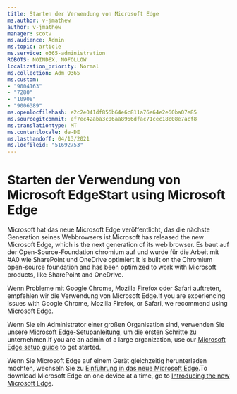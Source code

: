 ```yaml
---
title: Starten der Verwendung von Microsoft Edge
ms.author: v-jmathew
author: v-jmathew
manager: scotv
ms.audience: Admin
ms.topic: article
ms.service: o365-administration
ROBOTS: NOINDEX, NOFOLLOW
localization_priority: Normal
ms.collection: Adm_O365
ms.custom:
- "9004163"
- "7280"
- "10908"
- "9006389"
ms.openlocfilehash: e2c2e041df856b64e6c811a76e64e2e60ba07e85
ms.sourcegitcommit: ef7ec42aba3c06aa8966dfac71cec18c08e7acf8
ms.translationtype: MT
ms.contentlocale: de-DE
ms.lasthandoff: 04/13/2021
ms.locfileid: "51692753"
---
```

# <a name="start-using-microsoft-edge"></a><span data-ttu-id="c58fb-102">Starten der Verwendung von Microsoft Edge</span><span class="sxs-lookup"><span data-stu-id="c58fb-102">Start using Microsoft Edge</span></span>

<span data-ttu-id="c58fb-103">Microsoft hat das neue Microsoft Edge veröffentlicht, das die nächste Generation seines Webbrowsers ist.</span><span class="sxs-lookup"><span data-stu-id="c58fb-103">Microsoft has released the new Microsoft Edge, which is the next generation of its web browser.</span></span> <span data-ttu-id="c58fb-104">Es baut auf der Open-Source-Foundation chromium auf und wurde für die Arbeit mit #A0 wie SharePoint und OneDrive optimiert.</span><span class="sxs-lookup"><span data-stu-id="c58fb-104">It is built on the Chromium open-source foundation and has been optimized to work with Microsoft products, like SharePoint and OneDrive.</span></span>

<span data-ttu-id="c58fb-105">Wenn Probleme mit Google Chrome, Mozilla Firefox oder Safari auftreten, empfehlen wir die Verwendung von Microsoft Edge.</span><span class="sxs-lookup"><span data-stu-id="c58fb-105">If you are experiencing issues with Google Chrome, Mozilla Firefox, or Safari, we recommend using Microsoft Edge.</span></span>

<span data-ttu-id="c58fb-106">Wenn Sie ein Administrator einer großen Organisation sind, verwenden Sie unsere [Microsoft Edge-Setupanleitung,](https://go.microsoft.com/fwlink/?linkid=2142423) um die ersten Schritte zu unternehmen.</span><span class="sxs-lookup"><span data-stu-id="c58fb-106">If you are an admin of a large organization, use our [Microsoft Edge setup guide](https://go.microsoft.com/fwlink/?linkid=2142423) to get started.</span></span>

<span data-ttu-id="c58fb-107">Wenn Sie Microsoft Edge auf einem Gerät gleichzeitig herunterladen möchten, wechseln Sie zu [Einführung in das neue Microsoft Edge](https://go.microsoft.com/fwlink/?linkid=2141049).</span><span class="sxs-lookup"><span data-stu-id="c58fb-107">To download Microsoft Edge on one device at a time, go to [Introducing the new Microsoft Edge](https://go.microsoft.com/fwlink/?linkid=2141049).</span></span>

